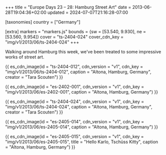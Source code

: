+++
title = "Europe Days 23 – 28: Hamburg Street Art"
date = 2013-06-28T19:04:36+02:00
updated = 2024-07-07T21:16:28-07:00

[taxonomies]
country = ["Germany"]

[extra]
markers = "markers.js"
bounds = {sw = [53.540, 9.930], ne = [53.560, 9.954]}
cover = "ts-2404-024"
cover_cdn_key = "img/v1/2013/06/ts-2404-024"
+++

Walking around Hamburg this week, we've been treated to some impressive works of street art.

<!-- more -->

{{ es_cdn_image(id = "ts-2404-012", cdn_version = "v1", cdn_key = "img/v1/2013/06/ts-2404-012", caption = "Altona, Hamburg, Germany", creator = "Tara Scouten") }}

{{ es_cdn_image(id = "es-2402-001", cdn_version = "v1", cdn_key = "img/v1/2013/06/es-2402-001", caption = "Altona, Hamburg, Germany") }}

{{ es_cdn_image(id = "ts-2404-024", cdn_version = "v1", cdn_key = "img/v1/2013/06/ts-2404-024", caption = "Altona, Hamburg, Germany", creator = "Tara Scouten") }}

{{ es_cdn_image(id = "es-2405-014", cdn_version = "v1", cdn_key = "img/v1/2013/06/es-2405-014", caption = "Altona, Hamburg, Germany") }}

{{ es_cdn_image(id = "es-2405-015", cdn_version = "v1", cdn_key = "img/v1/2013/06/es-2405-015", title = "Hello Karlo, Tschüss Kitty", caption = "Altona, Hamburg, Germany") }}
